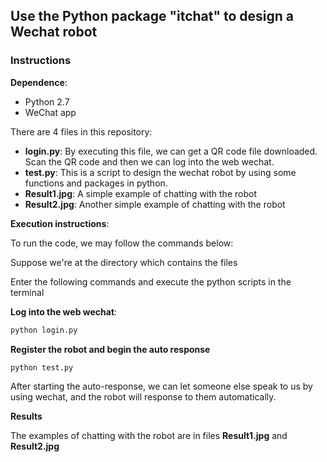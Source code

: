 ## Use the Python package "itchat" to design a Wechat robot
### Instructions
**Dependence**:  
- Python 2.7
- WeChat app

There are 4 files in this repository:
  - **login.py**: By executing this file, we can get a QR code file downloaded. Scan the QR code and then we can log into the web wechat.
  - **test.py**: This is a script to design the wechat robot by using some functions and packages in python.
  - **Result1.jpg**: A simple example of chatting with the robot
  - **Result2.jpg**: Another simple example of chatting with the robot

**Execution instructions**:

To run the code, we may follow the commands below:

Suppose we're at the directory which contains the files

Enter the following commands and execute the python scripts in the terminal

**Log into the web wechat**:

```bash
python login.py
```
**Register the robot and begin the auto response**

```bash
python test.py
```
After starting the auto-response, we can let someone else speak to us by using wechat, and the robot will response to them automatically. 

**Results**

The examples of chatting with the robot are in files **Result1.jpg** and **Result2.jpg** 
 

